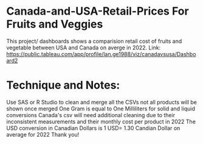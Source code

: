 # Canada-and-USA-Retail-Prices For Fruits and Veggies
This project/ dashboards shows a comparision retail cost of fruits and vegetable  between USA and Canada on averge in 2022.
Link: https://public.tableau.com/app/profile/lan.ge1988/viz/canadavsusa/Dashboard2

# Technique and Notes: 
Use SAS or R Studio to clean and merge all the CSVs
not all products will be shown once merged
One Gram is equal to One Milliliters for solid and liquid conversions
Canada's csv will need additional cleaning due to their inconsistent measurements and their monthly cost per product in 2022
The USD conversion in Canadian Dollars is 1 USD= 1.30 Candian Dollar on average for 2022
  Thank you!

